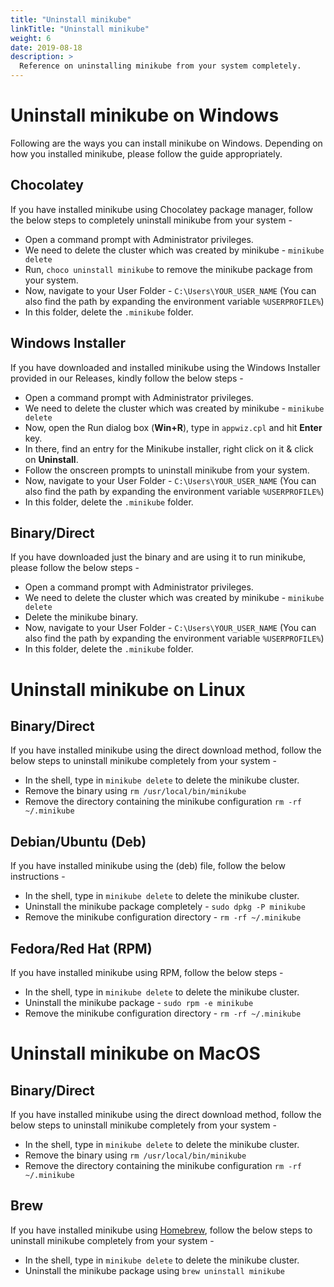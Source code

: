 ```yaml
---
title: "Uninstall minikube"
linkTitle: "Uninstall minikube"
weight: 6
date: 2019-08-18
description: >
  Reference on uninstalling minikube from your system completely.
---
```


# Uninstall minikube on Windows
Following are the ways you can install minikube on Windows. Depending on how you installed minikube, please follow the guide appropriately.

## Chocolatey
If you have installed minikube using Chocolatey package manager, follow the below steps to completely uninstall minikube from your system -
- Open a command prompt with Administrator privileges.
- We need to delete the cluster which was created by minikube - `minikube delete`
- Run, `choco uninstall minikube` to remove the minikube package from your system.
- Now, navigate to your User Folder - `C:\Users\YOUR_USER_NAME` (You can also find the path by expanding the environment variable `%USERPROFILE%`)
- In this folder, delete the `.minikube` folder.

## Windows Installer
If you have downloaded and installed minikube using the Windows Installer provided in our Releases, kindly follow the below steps -
- Open a command prompt with Administrator privileges.
- We need to delete the cluster which was created by minikube - `minikube delete`
- Now, open the Run dialog box (**Win+R**), type in `appwiz.cpl` and hit **Enter** key.
- In there, find an entry for the Minikube installer, right click on it & click on **Uninstall**.
- Follow the onscreen prompts to uninstall minikube from your system.
- Now, navigate to your User Folder - `C:\Users\YOUR_USER_NAME` (You can also find the path by expanding the environment variable `%USERPROFILE%`)
- In this folder, delete the `.minikube` folder.

## Binary/Direct
If you have downloaded just the binary and are using it to run minikube, please follow the below steps -
- Open a command prompt with Administrator privileges.
- We need to delete the cluster which was created by minikube - `minikube delete`
- Delete the minikube binary.
- Now, navigate to your User Folder - `C:\Users\YOUR_USER_NAME` (You can also find the path by expanding the environment variable `%USERPROFILE%`)
- In this folder, delete the `.minikube` folder.


# Uninstall minikube on Linux
## Binary/Direct
If you have installed minikube using the direct download method, follow the below steps to uninstall minikube completely from your system -
- In the shell, type in `minikube delete` to delete the minikube cluster.
- Remove the binary using `rm /usr/local/bin/minikube`
- Remove the directory containing the minikube configuration `rm -rf ~/.minikube`

## Debian/Ubuntu (Deb)
If you have installed minikube using the (deb) file, follow the below instructions -
- In the shell, type in `minikube delete` to delete the minikube cluster.
- Uninstall the minikube package completely - `sudo dpkg -P minikube`
- Remove the minikube configuration directory - `rm -rf ~/.minikube`

## Fedora/Red Hat (RPM)
If you have installed minikube using RPM, follow the below steps -
- In the shell, type in `minikube delete` to delete the minikube cluster.
- Uninstall the minikube package - `sudo rpm -e minikube`
- Remove the minikube configuration directory - `rm -rf ~/.minikube`


# Uninstall minikube on MacOS
## Binary/Direct
If you have installed minikube using the direct download method, follow the below steps to uninstall minikube completely from your system -
- In the shell, type in `minikube delete` to delete the minikube cluster.
- Remove the binary using `rm /usr/local/bin/minikube`
- Remove the directory containing the minikube configuration `rm -rf ~/.minikube`


## Brew
If you have installed minikube using [Homebrew](https://brew.sh/), follow the below steps to uninstall minikube completely from your system -
- In the shell, type in `minikube delete` to delete the minikube cluster.
- Uninstall the minikube package using `brew uninstall minikube`
